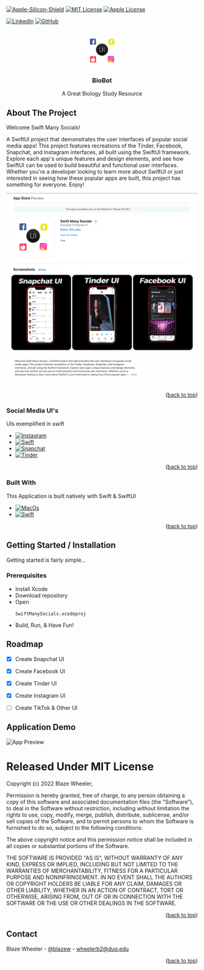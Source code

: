 <!-- Improved compatibility of back to top link: See: https://github.com/othneildrew/Best-README-Template/pull/73 -->
<a name="readme-top"></a>



<!-- PROJECT SHIELDS -->
<!--
*** I'm using markdown "reference style" links for readability.
*** Reference links are enclosed in brackets [ ] instead of parentheses ( ).
*** See the bottom of this document for the declaration of the reference variables
*** for contributors-url, forks-url, etc. This is an optional, concise syntax you may use.
*** https://www.markdownguide.org/basic-syntax/#reference-style-links
-->
[![Apple-Silicon-Shield]][Apple-Silicon-Shield-url]
[![MIT License][license-shield]][license-url]
[![Apple License][Apple-License]][Apple-License-url]

[![LinkedIn][linkedin-shield]][linkedin-url]
[![GitHub][GitHub-shield]][GitHub-url]



<!-- PROJECT LOGO -->
<br />
<div align="center">
  <a href="https://github.com/BlazeWheeler/Swift_Projects">
    <img src="Images/swiftManySocial_Icon.png" alt="Logo" width="80" height="80">
  </a>

  <h3 align="center">BioBot</h3>

  <p align="center">
   A Great Biology Study Resource
    <br />
    </div>





<!-- ABOUT THE PROJECT -->
## About The Project
Welcome Swift Many Socials!

A SwiftUI project that demonstrates the user interfaces of popular social media apps! This project features recreations of the Tinder, Facebook, Snapchat, and Instagram interfaces, all built using the SwiftUI framework. Explore each app's unique features and design elements, and see how SwiftUI can be used to build beautiful and functional user interfaces. Whether you're a developer looking to learn more about SwiftUI or just interested in seeing how these popular apps are built, this project has something for everyone. Enjoy!





![App Preview](Images/AppPreviewSwiftManySocials.png)



<p align="right">(<a href="#readme-top">back to top</a>)</p>


### Social Media UI's

UIs exemplified in swift 

* [![Instagram][Instagram]][MacOS-url]
* [![Swift][Swift]][Swift-url]
* [![Snapchat][Snapchat]][Snapchat-url]
* [![Tinder][Tinder]][Tinder-url]



<p align="right">(<a href="#readme-top">back to top</a>)</p>


### Built With

This Application is built natively with Swift & SwiftUI

* [![MacOs][MacOs]][MacOS-url]
* [![Swift][Swift]][Swift-url]


<p align="right">(<a href="#readme-top">back to top</a>)</p>




<!-- GETTING STARTED -->
## Getting Started / Installation

Getting started is fairly simple...

### Prerequisites


* Install Xcode
* Download repository 
* Open 
  ```
  SwiftManySocials.xcodeproj

* Build, Run, & Have Fun!


<!-- ROADMAP -->
## Roadmap

- [x] Create Snapchat UI
- [x] Create Facebook UI
- [x] Create Tinder UI
- [x] Create Instagram UI
- [ ] Create TikTok & Other UI


<!-- Demo -->
## Application Demo
![App Preview](Images/AppDemo.gif)





<!-- LICENSE -->



# Released Under MIT License

Copyright (c) 2022 Blaze Wheeler,

Permission is hereby granted, free of charge, to any person
obtaining a copy of this software and associated documentation
files (the "Software"), to deal in the Software without
restriction, including without limitation the rights to use,
copy, modify, merge, publish, distribute, sublicense, and/or sell
copies of the Software, and to permit persons to whom the
Software is furnished to do so, subject to the following
conditions:

The above copyright notice and this permission notice shall be
included in all copies or substantial portions of the Software.

THE SOFTWARE IS PROVIDED "AS IS", WITHOUT WARRANTY OF ANY KIND,
EXPRESS OR IMPLIED, INCLUDING BUT NOT LIMITED TO THE WARRANTIES
OF MERCHANTABILITY, FITNESS FOR A PARTICULAR PURPOSE AND
NONINFRINGEMENT. IN NO EVENT SHALL THE AUTHORS OR COPYRIGHT
HOLDERS BE LIABLE FOR ANY CLAIM, DAMAGES OR OTHER LIABILITY,
WHETHER IN AN ACTION OF CONTRACT, TORT OR OTHERWISE, ARISING
FROM, OUT OF OR IN CONNECTION WITH THE SOFTWARE OR THE USE OR
OTHER DEALINGS IN THE SOFTWARE.
<p align="right">(<a href="#readme-top">back to top</a>)</p>



<!-- CONTACT -->
## Contact

Blaze Wheeler - [@blazew](https://www.instagram.com/blazew/) - wheelerb2@duq.edu



<p align="right">(<a href="#readme-top">back to top</a>)</p>







<!-- MARKDOWN LINKS & IMAGES -->
<!-- https://www.markdownguide.org/basic-syntax/#reference-style-links -->



[Apple-License]: https://img.shields.io/badge/LICENSE-ASPL-999999?style=for-the-badge&logo=apple&logoColor=white
[Apple-License-url]: https://opensource.apple.com/apsl/
[Apple-Silicon-Shield]: https://img.shields.io/badge/Apple-Silicon_M2-999999?style=for-the-badge&logo=apple&logoColor=white
[Apple-Silicon-Shield-url]: https://support.apple.com/en-us/HT211814

[license-shield]: https://img.shields.io/github/license/othneildrew/Best-README-Template.svg?style=for-the-badge
[license-url]: https://www.mit.edu/~amini/LICENSE.md
[linkedin-shield]: https://img.shields.io/badge/-LinkedIn-black.svg?style=for-the-badge&logo=linkedin&colorB=555

[linkedin-url]:https://www.linkedin.com/in/blaze-wheeler-8306a2223/
[GitHub-shield]: 	https://img.shields.io/badge/GitHub-100000?style=for-the-badge&logo=github&logoColor=white
[GitHub-url]: https://github.com/blazeWheeler
[product-screenshot]: images/screenshot.png
[MacOs]:https://img.shields.io/badge/mac%20os-000000?style=for-the-badge&logo=apple&logoColor=white
[MacOs-url]: https://www.apple.com/macos/ventura/



[MacOs-url]: https://www.apple.com/macos/ventura/
[Swift]: https://img.shields.io/badge/Swift-FA7343?style=for-the-badge&logo=swift&logoColor=white
[Swift-url]: https://www.apple.com/swift/

[Instagram]:https://img.shields.io/badge/Instagram-E4405F?style=for-the-badge&logo=instagram&logoColor=white
[Instagram-url]: https://www.instagram.com/

[Snapchat]: https://img.shields.io/badge/Snapchat-FFFC00?style=for-the-badge&logo=snapchat&logoColor=white

[Snapchat-url]:https://www.snapchat.com/

[Tinder]: https://img.shields.io/badge/Tinder-FF6B6B.svg?style=for-the-badge&logo=Tinder&logoColor=white
[Tinder-url]: https://img.shields.io/badge/Tinder-FF6B6B.svg?style=for-the-badge&logo=Tinder&logoColor=white



